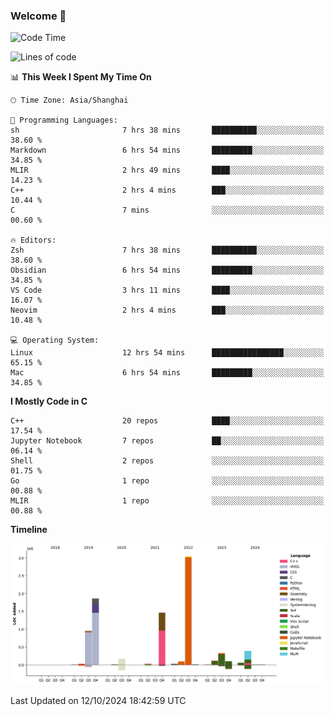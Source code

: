 ### Welcome 👋

<!--START_SECTION:waka-->
![Code Time](http://img.shields.io/badge/Code%20Time-1%2C605%20hrs%2052%20mins-blue)

![Lines of code](https://img.shields.io/badge/From%20Hello%20World%20I%27ve%20Written-8.7%20million%20lines%20of%20code-blue)

📊 **This Week I Spent My Time On** 

```text
🕑︎ Time Zone: Asia/Shanghai

💬 Programming Languages: 
sh                       7 hrs 38 mins       ██████████░░░░░░░░░░░░░░░   38.60 % 
Markdown                 6 hrs 54 mins       █████████░░░░░░░░░░░░░░░░   34.85 % 
MLIR                     2 hrs 49 mins       ████░░░░░░░░░░░░░░░░░░░░░   14.23 % 
C++                      2 hrs 4 mins        ███░░░░░░░░░░░░░░░░░░░░░░   10.44 % 
C                        7 mins              ░░░░░░░░░░░░░░░░░░░░░░░░░   00.60 % 

🔥 Editors: 
Zsh                      7 hrs 38 mins       ██████████░░░░░░░░░░░░░░░   38.60 % 
Obsidian                 6 hrs 54 mins       █████████░░░░░░░░░░░░░░░░   34.85 % 
VS Code                  3 hrs 11 mins       ████░░░░░░░░░░░░░░░░░░░░░   16.07 % 
Neovim                   2 hrs 4 mins        ███░░░░░░░░░░░░░░░░░░░░░░   10.48 % 

💻 Operating System: 
Linux                    12 hrs 54 mins      ████████████████░░░░░░░░░   65.15 % 
Mac                      6 hrs 54 mins       █████████░░░░░░░░░░░░░░░░   34.85 % 
```

**I Mostly Code in C** 

```text
C++                      20 repos            ████░░░░░░░░░░░░░░░░░░░░░   17.54 % 
Jupyter Notebook         7 repos             ██░░░░░░░░░░░░░░░░░░░░░░░   06.14 % 
Shell                    2 repos             ░░░░░░░░░░░░░░░░░░░░░░░░░   01.75 % 
Go                       1 repo              ░░░░░░░░░░░░░░░░░░░░░░░░░   00.88 % 
MLIR                     1 repo              ░░░░░░░░░░░░░░░░░░░░░░░░░   00.88 % 
```



**Timeline**

![Lines of Code chart](https://raw.githubusercontent.com/Bohan-hu/Bohan-hu/master/assets/bar_graph.png)


 Last Updated on 12/10/2024 18:42:59 UTC
<!--END_SECTION:waka-->



